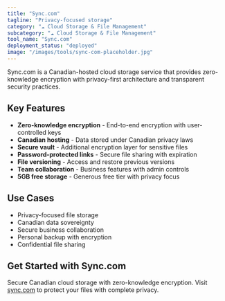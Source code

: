 ```yaml
---
title: "Sync.com"
tagline: "Privacy-focused storage"
category: "☁️ Cloud Storage & File Management"
subcategory: "☁️ Cloud Storage & File Management"
tool_name: "Sync.com"
deployment_status: "deployed"
image: "/images/tools/sync-com-placeholder.jpg"
---
```

Sync.com is a Canadian-hosted cloud storage service that provides zero-knowledge encryption with privacy-first architecture and transparent security practices.

## Key Features

- **Zero-knowledge encryption** - End-to-end encryption with user-controlled keys
- **Canadian hosting** - Data stored under Canadian privacy laws
- **Secure vault** - Additional encryption layer for sensitive files
- **Password-protected links** - Secure file sharing with expiration
- **File versioning** - Access and restore previous versions
- **Team collaboration** - Business features with admin controls
- **5GB free storage** - Generous free tier with privacy focus

## Use Cases

- Privacy-focused file storage
- Canadian data sovereignty
- Secure business collaboration
- Personal backup with encryption
- Confidential file sharing

## Get Started with Sync.com

Secure Canadian cloud storage with zero-knowledge encryption. Visit [sync.com](https://www.sync.com) to protect your files with complete privacy.